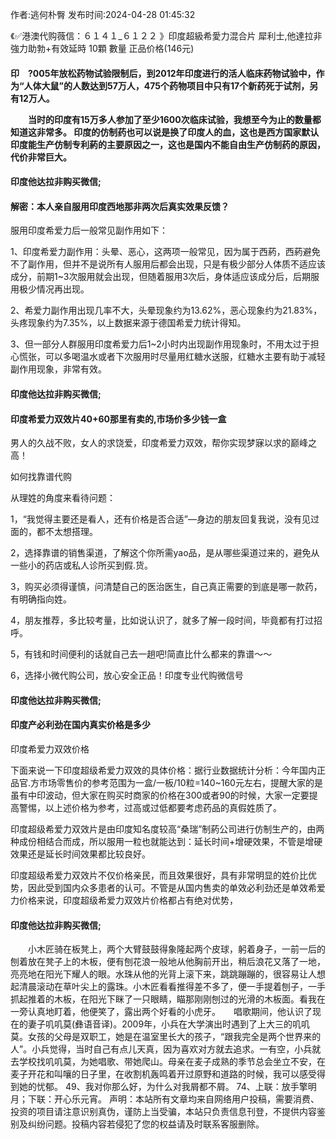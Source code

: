 <p>作者:逃何朴臀 发布时间:2024-04-28 01:45:32</p>
<p>《✅港澳代购薇信：６１４１_６１２２ 》印度超級希愛力混合片 犀利士,他達拉非 強力助勃+有效延時 10顆 數量 正品价格(146元) </p>
									<h4>印　?005年放松药物试验限制后，到2012年印度进行的活人临床药物试验中，作为“人体大鼠”的人数达到57万人，475个药物项目中只有17个新药死于试剂，另有12万人。</p><p>　　当时的印度有15万多人参加了至少1600次临床试验，我想至今为止的数量都知道这非常多。 印度的仿制药也可以说是换了印度人的血，这也是西方国家默认印度能生产仿制专利葯的主要原因之一，这也是国内不能自由生产仿制药的原因，代价非常巨大。</p><p></p><h4>	印度他达拉非购买微信;</h4><p></p><h4>解密：本人亲自服用印度西地那非两次后真实效果反馈？</h4><p>服用印度希爱力后一般常见副作用如下：</p><p>1、印度希爱力副作用：头晕、恶心，这两项一般常见，因为属于西葯，西葯避免不了副作用，但并不是说所有人服用后都会出现，只是有极少部分人体质不适应该成分，前期1~3次服用就会出现，但随着服用3次后，身体适应该成分后，后期服用极少情况再出现。</p><p>2、希爱力副作用出现几率不大，头晕现象约为13.62%，恶心现象约为21.83%，头疼现象约为7.35%，以上数据来源于德国希爱力统计得知。</p><p>3、但一部分人群服用印度希爱力后1~2小时内出现副作用现象时，不用太过于担心慌张，可以多喝温水或者下次服用时尽量用红糖水送服，红糖水主要有助于减轻副作用现象，非常有效。</p><p></p><h4>	印度他达拉非购买微信;</h4><p></p><h4>印度希爱力双效片40+60那里有卖的,市场价多少钱一盒</h4><p>男人的久战不败，女人的求饶爱，印度希爱力双效，帮你实现梦寐以求的巅峰之高！</p><p></p><p></p><p>如何找靠谱代购</p><p>从理姓的角度来看待问题：</p><p>1，“我觉得主要还是看人，还有价格是否合适”—身边的朋友回复我说，没有见过面的，都不太想搭理。</p><p>2，选择靠谱的销售渠道，了解这个你所需yao品，是从哪些渠道过来的，避免从一些小的药店或私人诊所买到假.货。</p><p>3，购买必须得谨慎，问清楚自己的医治医生，自己真正需要的到底是哪一款药，有明确指向姓。</p><p>4，朋友推荐，多比较考量，比如说认识了，就多了解一段时间，毕竟都有打过招呼。</p><p>5，有钱和时间便利的话就自己去一趟吧!简直比什么都来的靠谱～～</p><p>6，选择小微代购公司，放心安全正品！印度专业代购微信号</p><p></p><h4>	印度他达拉非购买微信;</h4><p></p><h4>印度产必利劲在国内真实价格是多少</h4><p>印度希爱力双效价格</p><p>下面来说一下印度超级希爱力双效的具体价格：据行业数据统计分析：今年国内正品官.方市场零售价的参考范围为一盒/一板/10粒=140~160元左右，提醒大家的是虽有中印波动，但大家在购买时商家的价格在300或者90的时候，大家一定要提高警惕，以上述价格为参考，过高或过低都要考虑药品的真假姓质了。</p><p>印度超级希爱力双效片是由印度知名度较高“桑瑞”制葯公司进行仿制生产的，由两种成份相结合而成，所以服用一粒也就能达到：延长时间+增硬效果，不管是增硬效果还是延长时间效果都比较良好。</p><p>印度超级希爱力双效片不仅价格亲民，而且效果很好，具有非常明显的姓价比优势，因此受到国内众多患者的认可。不管是从国内售卖的单效必利劲还是单效希爱力价格来说，印度超级希爱力双效片价格都占有绝对优势，</p><p></p><h4>	印度他达拉非购买微信;</h4>　　小木匠骑在板凳上，两个大臂鼓鼓得象隆起两个皮球，躬着身子，一前一后的刨着放在凳子上的木板，便有刨花浪一般地从他胸前开出，稍后浪花又落了一地，亮亮地在阳光下耀人的眼。水珠从他的光背上滚下来，跳跳蹦蹦的，很容易让人想起清晨滚动在草叶尖上的露珠。小木匠看看推得差不多了，便一手提着刨子，一手抓起推着的木板，在阳光下眯了一只眼睛，瞄那刚刚刨过的光滑的木板面。看我在一旁认真地盯着，他便笑了，露出两个好看的小虎牙。　　唱歌期间，他认识了现在的妻子叽叽莫(彝语音译)。2009年，小兵在大学演出时遇到了上大三的叽叽莫。女孩的父母是双职工，她是在温室里长大的孩子，“跟我完全是两个世界来的人”。小兵觉得，当时自己有点儿天真，因为喜欢对方就去追求。一有空，小兵就去学校找叽叽莫，为她唱歌、带她爬山。母亲在麦子成熟的季节总会坐立不安，在麦子开花和叫嚷的日子里，在收割机轰鸣着开过原野和道路的时候，我可以感受得到她的忧郁。	49、我对你那么好，为什么对我屑都不屑。	74、上联：放手擎明月；下联：开心乐元宵。				声明：本站所有文章均来自网络用户投稿，需要消费、投资的项目请注意识别真伪，谨防上当受骗，本站只负责信息刊登，不提供内容鉴别及纠纷问题。投稿内容若侵犯了您的权益请及时联系客服删除。				
